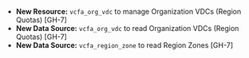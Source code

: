 - **New Resource:** `vcfa_org_vdc` to manage Organization VDCs (Region Quotas) [GH-7]
- **New Data Source:** `vcfa_org_vdc` to read Organization VDCs (Region Quotas) [GH-7]
- **New Data Source:** `vcfa_region_zone` to read Region Zones [GH-7]
